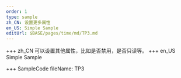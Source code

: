 ```yaml
---
order: 1
type: sample
zh_CN: 设置更多属性
en_US: Simple Sample
editUrl: $BASE/pages/time/md/TP3.md
---
```


+++ zh_CN
可以设置其他属性，比如是否禁用，是否只读等。
+++ en_US
Simple Sample

+++ SampleCode
fileName: TP3
